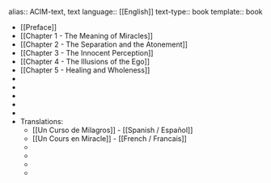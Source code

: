 alias:: ACIM-text, text
language:: [[English]]
text-type:: book
template:: book

- [[Preface]]
- [[Chapter 1 - The Meaning of Miracles]]
- [[Chapter 2 - The Separation and the Atonement]]
- [[Chapter 3 - The Innocent Perception]]
- [[Chapter 4 - The Illusions of the Ego]]
- [[Chapter 5 - Healing and Wholeness]]
-
-
-
-
-
- Translations:
	- [[Un Curso de Milagros]] - [[Spanish / Español]]
	- [[Un Cours en Miracle]] - [[French / Francais]]
	-
	-
	-
	-